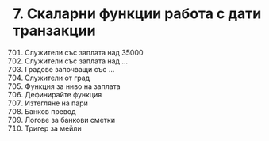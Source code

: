 # 7. Скаларни функции работа с дати транзакции

701. Служители със заплата над 35000
702. Служители със заплата над ...
703. Градове започващи със ...
704. Служители от град
705. Функция за ниво на заплата
706. Дефинирайте функция
707. Изтегляне на пари
708. Банков превод
709. Логове за банкови сметки
710. Тригер за мейли